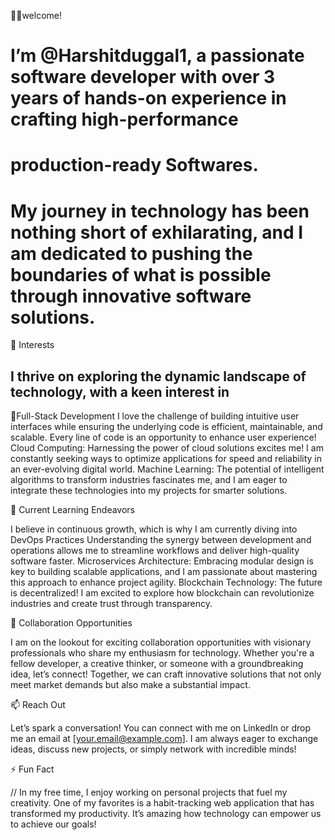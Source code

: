👋🏻welcome! 
# I’m @Harshitduggal1, a passionate software developer with over 3 years of hands-on experience in crafting high-performance
# production-ready Softwares.
#  My journey in technology has been nothing short of exhilarating, and I am dedicated to pushing the boundaries of what is possible through innovative software solutions.

👀 Interests

I thrive on exploring the dynamic landscape of technology, with a keen interest in
---------------------------------------------------------------------------------------------------------------------------------------------------------------------

🚀Full-Stack Development I love the challenge of building intuitive user interfaces while ensuring the underlying code is efficient, maintainable, and scalable. Every line of code is an opportunity to enhance user experience!
Cloud Computing: Harnessing the power of cloud solutions excites me! I am constantly seeking ways to optimize applications for speed and reliability in an ever-evolving digital world.
Machine Learning: The potential of intelligent algorithms to transform industries fascinates me, and I am eager to integrate these technologies into my projects for smarter solutions.

🌱 Current Learning Endeavors

I believe in continuous growth, which is why I am currently diving into
DevOps Practices
Understanding the synergy between development and operations allows me to streamline workflows and deliver high-quality software faster.
Microservices Architecture: Embracing modular design is key to building scalable applications, and I am passionate about mastering this approach to enhance project agility.
Blockchain Technology: The future is decentralized! I am excited to explore how blockchain can revolutionize industries and create trust through transparency.

💞 Collaboration Opportunities

I am on the lookout for exciting collaboration opportunities with visionary professionals who share my enthusiasm for technology. Whether you're a fellow developer, a creative thinker, or someone with a groundbreaking idea, let’s connect! Together, we can craft innovative solutions that not only meet market demands but also make a substantial impact.

📫 Reach Out

Let’s spark a conversation! You can connect with me on LinkedIn or drop me an email at [your.email@example.com]. I am always eager to exchange ideas, discuss new projects, or simply network with incredible minds!

⚡ Fun Fact

// In my free time, I enjoy working on personal projects that fuel my creativity. One of my favorites is a habit-tracking web application that has transformed my productivity. It’s amazing how technology can empower us to achieve our goals!
